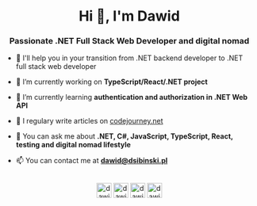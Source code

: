 <h1 align="center">Hi 👋, I'm Dawid</h1>
<h3 align="center">Passionate .NET Full Stack Web Developer and digital nomad</h3>

- 🤝 I'll help you in your transition from .NET backend developer to .NET full stack web developer

- 🔭 I’m currently working on **TypeScript/React/.NET project**
  
- 🌱 I’m currently learning **authentication and authorization in .NET Web API**

- 📝 I regulary write articles on [codejourney.net](https://codejourney.net)

- 💬 You can ask me about **.NET, C#, JavaScript, TypeScript, React, testing and digital nomad lifestyle**

- 📫 You can contact me at **dawid@dsibinski.pl**


<p align="center">
<br/><a href="https://twitter.com/dawidsibinski" target="blank"><img align="center" src="https://cdn.jsdelivr.net/npm/simple-icons@3.0.1/icons/twitter.svg" alt="dawidsibinski" height="30" width="30" /></a>
<a href="https://linkedin.com/in/dawid-sibiński-550293aa" target="blank"><img align="center" src="https://cdn.jsdelivr.net/npm/simple-icons@3.0.1/icons/linkedin.svg" alt="dawid-sibiński-550293aa" height="30" width="30" /></a>
<a href="https://stackoverflow.com/users/3673980/dawid-sibi%c5%84ski" target="blank"><img align="center" src="https://cdn.jsdelivr.net/npm/simple-icons@3.0.1/icons/stackoverflow.svg" alt="dawid-sibiński" height="30" width="30" /></a>
<a href="https://instagram.com/dawid.sibinski" target="blank"><img align="center" src="https://cdn.jsdelivr.net/npm/simple-icons@3.0.1/icons/instagram.svg" alt="dawid.sibinski" height="30" width="30" /></a>
</p>
